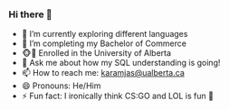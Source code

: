 ### Hi there 👋

<!--
**Karamsidhu/Karamsidhu** is a ✨ _special_ ✨ repository because its `README.md` (this file) appears on your GitHub profile.

Here are some ideas to get you started:
-->
- 🔭 I’m currently exploring different languages
- 🤝 I’m completing my Bachelor of Commerce
- 🐵🐻 Enrolled in the University of Alberta
- 💬 Ask me about how my SQL understanding is going!
- 📫 How to reach me: karamjas@ualberta.ca
- 😄 Pronouns: He/Him
- ⚡ Fun fact: I ironically think CS:GO and LOL is fun 🫤
